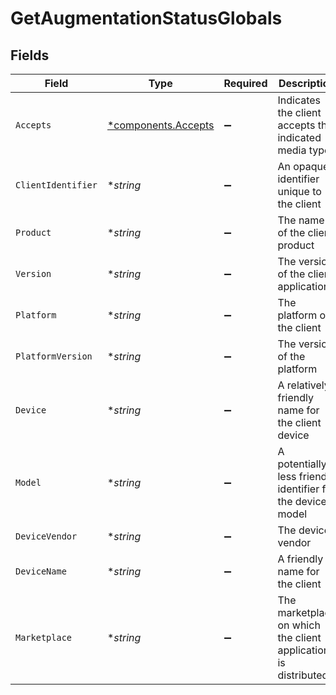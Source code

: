 # GetAugmentationStatusGlobals


## Fields

| Field                                                          | Type                                                           | Required                                                       | Description                                                    | Example                                                        |
| -------------------------------------------------------------- | -------------------------------------------------------------- | -------------------------------------------------------------- | -------------------------------------------------------------- | -------------------------------------------------------------- |
| `Accepts`                                                      | [*components.Accepts](../../models/components/accepts.md)      | :heavy_minus_sign:                                             | Indicates the client accepts the indicated media types         |                                                                |
| `ClientIdentifier`                                             | **string*                                                      | :heavy_minus_sign:                                             | An opaque identifier unique to the client                      | abc123                                                         |
| `Product`                                                      | **string*                                                      | :heavy_minus_sign:                                             | The name of the client product                                 | Plex for Roku                                                  |
| `Version`                                                      | **string*                                                      | :heavy_minus_sign:                                             | The version of the client application                          | 2.4.1                                                          |
| `Platform`                                                     | **string*                                                      | :heavy_minus_sign:                                             | The platform of the client                                     | Roku                                                           |
| `PlatformVersion`                                              | **string*                                                      | :heavy_minus_sign:                                             | The version of the platform                                    | 4.3 build 1057                                                 |
| `Device`                                                       | **string*                                                      | :heavy_minus_sign:                                             | A relatively friendly name for the client device               | Roku 3                                                         |
| `Model`                                                        | **string*                                                      | :heavy_minus_sign:                                             | A potentially less friendly identifier for the device model    | 4200X                                                          |
| `DeviceVendor`                                                 | **string*                                                      | :heavy_minus_sign:                                             | The device vendor                                              | Roku                                                           |
| `DeviceName`                                                   | **string*                                                      | :heavy_minus_sign:                                             | A friendly name for the client                                 | Living Room TV                                                 |
| `Marketplace`                                                  | **string*                                                      | :heavy_minus_sign:                                             | The marketplace on which the client application is distributed | googlePlay                                                     |